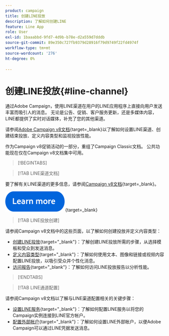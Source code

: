 ```yaml
---
product: campaign
title: 创建LINE投放
description: 了解如何创建LINE
feature: Line App
role: User
exl-id: 1baaabbd-9fd7-4d9b-b78e-d2a559d7dddb
source-git-commit: 89e350c727fb9379d28916f79d9749f22fd4974f
workflow-type: tm+mt
source-wordcount: '276'
ht-degree: 0%

---
```


# 创建LINE投放{#line-channel}

通过Adobe Campaign，使用LINE渠道在用户的LINE应用程序上直接向用户发送丰富而吸引人的消息。 无论是公告、促销、客户服务更新，还是多媒体内容，LINE都提供了实时对话媒体，补充了您的其他渠道。

请参阅[Adobe Campaign v8文档](https://experienceleague.adobe.com/en/docs/campaign/campaign-v8/send/line.md){target=_blank}以了解如何设置LINE渠道、创建结束投放、定义内容类型和监视投放性能。

作为Campaign v8促销活动的一部分，重组了Campaign Classic文档。 公共功能现在仅在Campaign v8文档集中可用。

>[!BEGINTABS]

>[!TAB LINE渠道文档]

要了解有关LINE渠道的更多信息，请参阅[Campaign v8文档](https://experienceleague.adobe.com/en/docs/campaign/campaign-v8/send/line.html){target=_blank}。


[![image](../../assets/do-not-localize/learn-more-button.svg)](https://experienceleague.adobe.com/en/docs/campaign/campaign-v8/send/emails/email){target=_blank}


>[!TAB LINE投放创建]

请参阅Campaign v8文档中的这些页面，以了解如何创建投放并定义内容类型：

* [创建LINE投放](https://experienceleague.adobe.com/en/docs/campaign/campaign-v8/send/line.md#creating-the-delivery){target="_blank"}：了解创建LINE投放所需的步骤，从选择模板和受众到发送消息。
* [定义内容类型](https://experienceleague.adobe.com/en/docs/campaign/campaign-v8/send/line.md#defining-the-content){target="_blank"}：了解如何使用文本、图像和链接或视频内容配置LINE投放，以吸引受众并个性化消息。
* [访问报告](https://experienceleague.adobe.com/en/docs/campaign/campaign-v8/send/line.md#accessing-reports){target="_blank"}：了解如何访问LINE投放报告以分析性能。


>[!ENDTABS]



>[!TAB LINE通道配置]

请参阅Campaign v8文档以了解与LINE渠道配置相关的关键步骤：

* [设置LINE服务](https://experienceleague.adobe.com/en/docs/campaign/campaign-v8/send/line.md#configure-line-service){target="_blank"}：了解如何配置LINE服务以将您的Campaign实例连接到LINE官方帐户。
* [配置外部帐户](https://experienceleague.adobe.com/en/docs/campaign/campaign-v8/send/line.md#configure-line-external){target="_blank"}：了解如何设置LINE外部帐户，以便Adobe Campaign可以通过LINE凭据发送消息。

